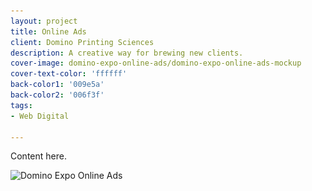 ```yaml
---
layout: project
title: Online Ads
client: Domino Printing Sciences
description: A creative way for brewing new clients.
cover-image: domino-expo-online-ads/domino-expo-online-ads-mockup
cover-text-color: 'ffffff'
back-color1: '009e5a'
back-color2: '006f3f'
tags:
- Web Digital

---
```


Content here.

<div>
<img data-aos="fade-up"
alt="Domino Expo Online Ads" src="/img/projects/domino-expo-online-ads/domino-expo-online-ads.jpg"
srcset="/img/projects/domino-expo-online-ads/domino-expo-online-ads-2400.jpg 2400w,
/img/projects/domino-expo-online-ads/domino-expo-online-ads-1800.jpg 1800w,
/img/projects/domino-expo-online-ads/domino-expo-online-ads-1200.jpg 1200w,
/img/projects/domino-expo-online-ads/domino-expo-online-ads-900.jpg 900w,
/img/projects/domino-expo-online-ads/domino-expo-online-ads-600.jpg 600w,
/img/projects/domino-expo-online-ads/domino-expo-online-ads-400.jpg 400w" />

</div>
